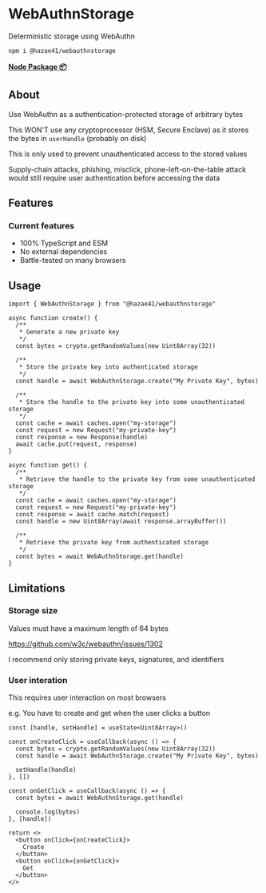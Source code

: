 # WebAuthnStorage

Deterministic storage using WebAuthn

```bash
npm i @hazae41/webauthnstorage
```

[**Node Package 📦**](https://www.npmjs.com/package/@hazae41/webauthnstorage)

## About

Use WebAuthn as a authentication-protected storage of arbitrary bytes

This WON'T use any cryptoprocessor (HSM, Secure Enclave) as it stores the bytes in `userHandle` (probably on disk)

This is only used to prevent unauthenticated access to the stored values

Supply-chain attacks, phishing, misclick, phone-left-on-the-table attack would still require user authentication before accessing the data

## Features

### Current features
- 100% TypeScript and ESM
- No external dependencies
- Battle-tested on many browsers

## Usage

```tsx
import { WebAuthnStorage } from "@hazae41/webauthnstorage"

async function create() {
  /**
   * Generate a new private key
   */
  const bytes = crypto.getRandomValues(new Uint8Array(32))

  /**
   * Store the private key into authenticated storage
   */
  const handle = await WebAuthnStorage.create("My Private Key", bytes)
  
  /**
   * Store the handle to the private key into some unauthenticated storage
   */
  const cache = await caches.open("my-storage")
  const request = new Request("my-private-key")
  const response = new Response(handle)
  await cache.put(request, response)
}

async function get() {
  /**
   * Retrieve the handle to the private key from some unauthenticated storage
   */
  const cache = await caches.open("my-storage")
  const request = new Request("my-private-key")
  const response = await cache.match(request)
  const handle = new Uint8Array(await response.arrayBuffer())

  /**
   * Retrieve the private key from authenticated storage
   */
  const bytes = await WebAuthnStorage.get(handle)
}
```

## Limitations

### Storage size

Values must have a maximum length of 64 bytes

https://github.com/w3c/webauthn/issues/1302

I recommend only storing private keys, signatures, and identifiers

### User interation

This requires user interaction on most browsers

e.g. You have to create and get when the user clicks a button

```tsx
const [handle, setHandle] = useState<Uint8Array>()

const onCreateClick = useCallback(async () => {
  const bytes = crypto.getRandomValues(new Uint8Array(32))
  const handle = await WebAuthnStorage.create("My Private Key", bytes)

  setHandle(handle)
}, [])

const onGetClick = useCallback(async () => {
  const bytes = await WebAuthnStorage.get(handle)

  console.log(bytes)
}, [handle])

return <>
  <button onClick={onCreateClick}>
    Create
  </button>
  <button onClick={onGetClick}>
    Get
  </button>
</>
```